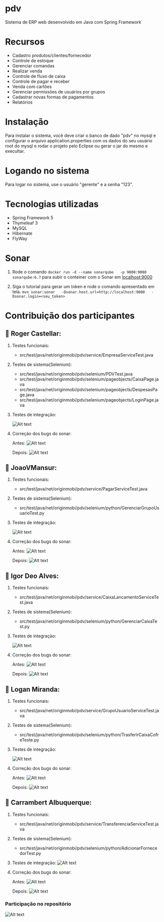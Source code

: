 # pdv
Sistema de ERP web desenvolvido em Java com Spring Framework 

# Recursos
- Cadastro produtos/clientes/fornecedor
- Controle de estoque
- Gerenciar comandas
- Realizar venda
- Controle de fluxo de caixa
- Controle de pagar e receber
- Venda com cartões
- Gerenciar permissões de usuários por grupos
- Cadastrar novas formas de pagamentos
- Relatórios

# Instalação
Para instalar o sistema, você deve criar o banco de dado "pdv" no mysql e configurar o arquivo application.properties
com os dados do seu usuário root do mysql e rodar o projeto pelo Eclipse ou gerar o jar do mesmo e execultar.

# Logando no sistema
Para logar no sistema, use o usuário "gerente" e a senha "123".

# Tecnologias utilizadas
- Spring Framework 5
- Thymeleaf 3
- MySQL
- Hibernate
- FlyWay

# Sonar

1. Rode o comando `docker run -d --name sonarqube   -p 9000:9000   sonarqube:6.7` para subir o conteiner com o Sonar em [localhost:9000](http://localhost:9000/)

2. Siga o tutorial para gerar um token e rode o comando apresentado em tela. 
`mvn sonar:sonar   -Dsonar.host.url=http://localhost:9000   -Dsonar.login=<seu_token>`


# Contribuição dos participantes

## 👤 Roger Castellar:

1. Testes funcionais:
    - src/test/java/net/originmobi/pdv/service/EmpresaServiceTest.java

2. Testes de sistema(Selenium):
    - src/test/java/net/originmobi/pdv/selenium/PDVTest.java
    - src/test/java/net/originmobi/pdv/selenium/pageobjects/CaixaPage.java
    - src/test/java/net/originmobi/pdv/selenium/pageobjects/DespesasPage.java
    - src/test/java/net/originmobi/pdv/selenium/pageobjects/LoginPage.java
    
3. Testes de integração:

    ![Alt text](./entrega2/Roger%20-%20Postman.png "a title")


4. Correção dos bugs do sonar:

    Antes:
    ![Alt text](./entrega2/RogerSonarEmpresaServiceAntes.png "a title")

    Depois:
    ![Alt text](./entrega2/RogerSonarEmpresaServiceDepois.png "a title")


## 👤 JoaoVMansur:
1. Testes funcionais:
    - src/test/java/net/originmobi/pdv/service/PagarServiceTest.java

2. Testes de sistema(Selenium):
    - src/test/java/net/originmobi/pdv/selenium/python/GerenciarGrupoUsuarioTest.py
    
3. Testes de integração:

    ![Alt text](./entrega2/Joao%20-%20Postman.png "a title")

4. Correção dos bugs do sonar:

    Antes:
    ![Alt text](./entrega2/Joao-PagarService-bugs-sonar-antes.jpeg "a title")

    Depois:
    ![Alt text](./entrega2/Joao-PagarService-bugs-sonar-depois.jpeg "a title")


## 👤 Igor Deo Alves:
1. Testes funcionais:
    - src/test/java/net/originmobi/pdv/service/CaixaLancamentoServiceTest.java

2. Testes de sistema(Selenium):
    - src/test/java/net/originmobi/pdv/selenium/python/GerenciarCaixaTest.py


3. Testes de integração:

    ![Alt text](./entrega2/Igor%20-%20Postman.png "a title")

4. Correção dos bugs do sonar:

    Antes:
    ![Alt text](./entrega2/Igor-CaixaLancamentoService-bugs-antes.png "a title")

    Depois:
    ![Alt text](./entrega2/Igor-CaixaLancamentoService-bugs-depois.png "a title")



## 👤 Logan Miranda:

1. Testes funcionais:
    - src/test/java/net/originmobi/pdv/service/GrupoUsuarioServiceTest.java

2. Testes de sistema(Selenium):
    - src/test/java/net/originmobi/pdv/selenium/python/TrasferirCaixaCofreTeste.py

3. Testes de integração:

    ![Alt text](./entrega2/Logan%20-%20Postman.png "a title")

  
  
4. Correção dos bugs do sonar:

    Antes:
    ![Alt text](./entrega2/Logan-GrupoUsuarioService-Antes.png "a title")

    Depois:
    ![Alt text](./entrega2/Logan-GrupoUsuarioService-Depois.png "a title")


## 👤 Carrambert Albuquerque:
1. Testes funcionais:
    - src/test/java/net/originmobi/pdv/service/TransferenciaServiceTest.java

2. Testes de sistema(Selenium):
    - src/test/java/net/originmobi/pdv/selenium/python/AdicionarFornecedorTest.py

3. Testes de integração:
![Alt text](./entrega2/Carrambert%20-%20Postman.png "a title")

4. Correção dos bugs do sonar:

    Antes:
    ![Alt text](./entrega2/Carrambert-TransferenciaService-antes.jpg "a title")

    Depois:
    ![Alt text](./entrega2/Carrambert-TransferenciaService-depois.jpg "a title")



### Participação no repositório

![Alt text](./entrega2/ParticipacaoRepositorio.png "a title")
